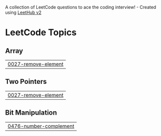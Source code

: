 A collection of LeetCode questions to ace the coding interview! - Created using [LeetHub v2](https://github.com/arunbhardwaj/LeetHub-2.0)
<!---LeetCode Topics Start-->
# LeetCode Topics
## Array
|  |
| ------- |
| [0027-remove-element](https://github.com/jumail12/Leetcode/tree/master/0027-remove-element) |
## Two Pointers
|  |
| ------- |
| [0027-remove-element](https://github.com/jumail12/Leetcode/tree/master/0027-remove-element) |
## Bit Manipulation
|  |
| ------- |
| [0476-number-complement](https://github.com/jumail12/Leetcode/tree/master/0476-number-complement) |
<!---LeetCode Topics End-->